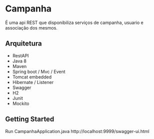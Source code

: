 # Campanha 

É uma api REST que disponibiliza serviços de campanha, usuario e associação dos mesmos.

## Arquitetura

* RestAPI
* Java 8
* Maven
* Spring boot / Mvc / Event
* Tomcat embedded
* Hibernate / Listener
* Swagger
* H2
* Junit
* Mockito

## Getting Started

Run CampanhaApplication.java
http://localhost:9999/swagger-ui.html




